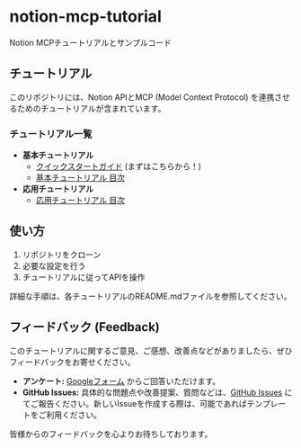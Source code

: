 # notion-mcp-tutorial

Notion MCPチュートリアルとサンプルコード

## チュートリアル

このリポジトリには、Notion APIとMCP (Model Context Protocol) を連携させるためのチュートリアルが含まれています。

### チュートリアル一覧

- **基本チュートリアル**
    - [クイックスタートガイド](tutorials/basic/01_setup/quick_start.md) (まずはこちらから！)
    - [基本チュートリアル 目次](tutorials/basic/index.md)
- **応用チュートリアル**
    - [応用チュートリアル 目次](tutorials/advanced/index.md)

## 使い方

1. リポジトリをクローン
2. 必要な設定を行う
3. チュートリアルに従ってAPIを操作

詳細な手順は、各チュートリアルのREADME.mdファイルを参照してください。

## フィードバック (Feedback)

このチュートリアルに関するご意見、ご感想、改善点などがありましたら、ぜひフィードバックをお寄せください。

- **アンケート:** [Googleフォーム](https://forms.gle/WPqExwmTAG8995yv9) からご回答いただけます。
- **GitHub Issues:** 具体的な問題点や改善提案、質問などは、[GitHub Issues](https://github.com/nshrhm/notion-mcp-tutorial/issues) にてご報告ください。新しいIssueを作成する際は、可能であればテンプレートをご利用ください。

皆様からのフィードバックを心よりお待ちしております。
